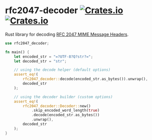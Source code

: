 # rfc2047-decoder [![Crates.io](https://img.shields.io/crates/v/rfc2047-decoder?style=flat-square)](https://crates.io/crates/rfc2047-decoder) [![Crates.io](https://img.shields.io/crates/d/rfc2047-decoder?style=flat-square)](https://crates.io/crates/rfc2047-decoder)

Rust library for decoding [RFC 2047 MIME Message
Headers](https://tools.ietf.org/html/rfc2047).

```rust
use rfc2047_decoder;

fn main() {
    let encoded_str = "=?UTF-8?Q?str?=";
    let decoded_str = "str";

    // using the decode helper (default options)
    assert_eq!(
        rfc2047_decoder::decode(encoded_str.as_bytes()).unwrap(),
        decoded_str
    );

    // using the decoder builder (custom options)
    assert_eq!(
        rfc2047_decoder::Decoder::new()
            .skip_encoded_word_length(true)
            .decode(encoded_str.as_bytes())
            .unwrap(),
        decoded_str
    );
}
```
